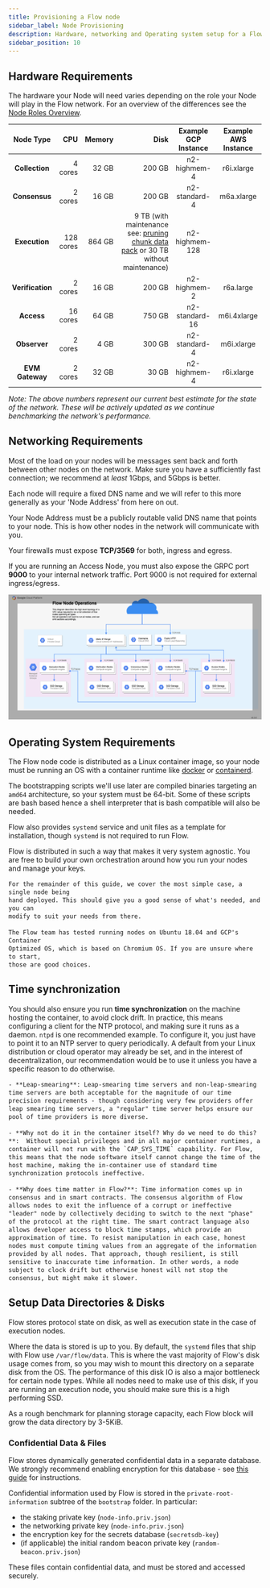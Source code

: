 ```yaml
---
title: Provisioning a Flow node
sidebar_label: Node Provisioning
description: Hardware, networking and Operating system setup for a Flow node
sidebar_position: 10
---
```


## Hardware Requirements

The hardware your Node will need varies depending on the role your Node will play in the Flow network. For an overview of the differences see the [Node Roles Overview](./node-roles.md).

| Node Type | CPU | Memory | Disk | Example GCP Instance | Example AWS Instance |
|:----------------:| ---------:| ------:| ------:|:--------------:|:--------------:|
| **Collection**   |  4 cores  | 32 GB  | 200 GB | n2-highmem-4   | r6i.xlarge     |
| **Consensus**    |  2 cores  | 16 GB  | 200 GB | n2-standard-4  | m6a.xlarge     |
| **Execution**    | 128 cores  | 864 GB |  9 TB (with maintenance see: [pruning chunk data pack](https://forum.flow.com/t/execution-node-upgrade-to-v0-31-15-and-managing-disk-space-usage/5167) or 30 TB without maintenance)  | n2-highmem-128 |    |
| **Verification** |  2 cores  | 16 GB  | 200 GB | n2-highmem-2   | r6a.large      |
| **Access**       |  16 cores | 64 GB  | 750 GB | n2-standard-16 | m6i.4xlarge  |
| **Observer**     |  2 cores  | 4 GB   | 300 GB | n2-standard-4  | m6i.xlarge     |
| **EVM Gateway**     |  2 cores  | 32 GB   | 30 GB | n2-highmem-4  | r6i.xlarge     |

_Note: The above numbers represent our current best estimate for the state of the network. These will be actively updated as we continue benchmarking the network's performance._

## Networking Requirements

Most of the load on your nodes will be messages sent back and forth between other nodes on the network. Make sure you have a sufficiently fast connection; we recommend at _least_ 1Gbps, and 5Gbps is better.

Each node will require a fixed DNS name and we will refer to this more generally as your 'Node Address' from here on out.

<Callout type="info" title="Node Address Requirements">
    Your Node Address must be a publicly routable valid DNS name
    that points to your node. This is how other nodes in the network will
    communicate with you.
</Callout>

Your firewalls must expose **TCP/3569** for both, ingress and egress.

If you are running an Access Node, you must also expose the GRPC port **9000** to your internal network traffic.  Port 9000 is not required for external ingress/egress.

![Flow Architecture](flow-architecture.png)

## Operating System Requirements

The Flow node code is distributed as a Linux container image, so your node must be running an OS with a container runtime like [docker](https://docker.com) or [containerd](https://containerd.io).

The bootstrapping scripts we'll use later are compiled binaries targeting an `amd64` architecture, so your system must be 64-bit. Some of these scripts are bash based hence a shell interpreter that is bash compatible will also be needed.

Flow also provides `systemd` service and unit files as a template for installation, though `systemd` is not required to run Flow.

<Callout type="info" title="Choose Your Own Adventure">
    Flow is distributed in such a way that makes it very system agnostic. You are
    free to build your own orchestration around how you run your nodes and manage
    your keys.

    For the remainder of this guide, we cover the most simple case, a single node being
    hand deployed. This should give you a good sense of what's needed, and you can
    modify to suit your needs from there.

    The Flow team has tested running nodes on Ubuntu 18.04 and GCP's Container
    Optimized OS, which is based on Chromium OS. If you are unsure where to start,
    those are good choices.
</Callout>

## Time synchronization

You should also ensure you run **time synchronization** on the machine hosting the container, to avoid clock drift. In practice, this means configuring a client for the NTP protocol, and making sure it runs as a daemon. `ntpd` is one recommended example. To configure it, you just have to point it to an NTP server to query periodically. A default from your Linux distribution or cloud operator may already be set, and in the interest of decentralization, our recommendation would be to use it unless you have a specific reason to do otherwise.

<Callout type="info" title="Time synchronization FAQ">

    - **Leap-smearing**: Leap-smearing time servers and non-leap-smearing time servers are both acceptable for the magnitude of our time precision requirements - though considering very few providers offer leap smearing time servers, a "regular" time server helps ensure our pool of time providers is more diverse.

    - **Why not do it in the container itself? Why do we need to do this?**:  Without special privileges and in all major container runtimes, a container will not run with the `CAP_SYS_TIME` capability. For Flow, this means that the node software itself cannot change the time of the host machine, making the in-container use of standard time synchronization protocols ineffective.

    - **Why does time matter in Flow?**: Time information comes up in consensus and in smart contracts. The consensus algorithm of Flow allows nodes to exit the influence of a corrupt or ineffective "leader" node by collectively deciding to switch to the next "phase" of the protocol at the right time. The smart contract language also allows developer access to block time stamps, which provide an approximation of time. To resist manipulation in each case, honest nodes must compute timing values from an aggregate of the information provided by all nodes. That approach, though resilient, is still sensitive to inaccurate time information. In other words, a node subject to clock drift but otherwise honest will not stop the consensus, but might make it slower.

</Callout>

## Setup Data Directories & Disks

Flow stores protocol state on disk, as well as execution state in the case of execution nodes.

Where the data is stored is up to you. By default, the `systemd` files that ship with Flow use `/var/flow/data`.
This is where the vast majority of Flow's disk usage comes from, so you may wish to mount this directory on a separate disk from the OS.
The performance of this disk IO is also a major bottleneck for certain node types.
While all nodes need to make use of this disk, if you are running an execution node, you should make sure this is a high performing SSD.

As a rough benchmark for planning storage capacity, each Flow block will grow the data directory by 3-5KiB.

### Confidential Data & Files

Flow stores dynamically generated confidential data in a separate database. We strongly recommend enabling encryption
for this database - see [this guide](./db-encryption-existing-operator.md) for instructions.

Confidential information used by Flow is stored in the `private-root-information` subtree of the `bootstrap` folder.
In particular:
* the staking private key (`node-info.priv.json`)
* the networking private key (`node-info.priv.json`)
* the encryption key for the secrets database (`secretsdb-key`)
* (if applicable) the initial random beacon private key (`random-beacon.priv.json`)

These files contain confidential data, and must be stored and accessed securely.

